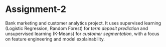 # Assignment-2
Bank marketing and customer analytics project. It uses supervised learning (Logistic Regression, Random Forest) for *term deposit prediction* and unsupervised learning (K-Means) for *customer segmentation*, with a focus on feature engineering and model explainability.
